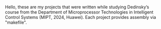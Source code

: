Hello, these are my projects that were written while studying Dedinsky’s course from the Department of Microprocessor Technologies in Intelligent Control Systems (MIPT, 2024, Huawei).
Each project provides assembly via "makefile".

